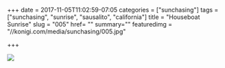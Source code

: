 +++
date = 2017-11-05T11:02:59-07:05
categories = ["sunchasing"]
tags = ["sunchasing", "sunrise", "sausalito", "california"]
title = "Houseboat Sunrise"
slug = "005"
href= ""
summary=""
featuredimg = "//konigi.com/media/sunchasing/005.jpg"

+++

<img src="//konigi.com/media/sunchasing/005.jpg" />